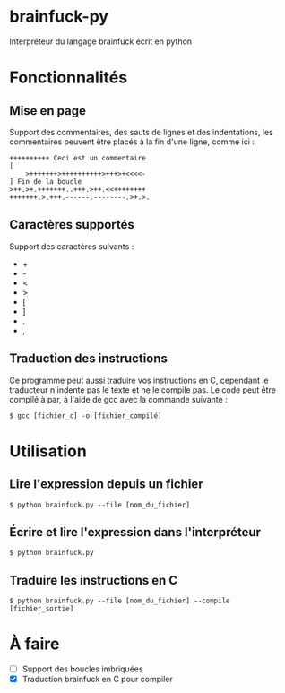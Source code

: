 # brainfuck-py
Interpréteur du langage brainfuck écrit en python
# Fonctionnalités
## Mise en page
Support des commentaires, des sauts de lignes
et des indentations,
les commentaires peuvent être placés à la fin
d'une ligne, comme ici :
```brainfuck
++++++++++ Ceci est un commentaire
[
    >+++++++>++++++++++>+++>+<<<<-
] Fin de la boucle
>++.>+.+++++++..+++.>++.<<++++++++
+++++++.>.+++.------.--------.>+.>.
```
## Caractères supportés
Support des caractères suivants :
 - \+
 - \-
 - <
 - \>
 - [
 - ]
 - .
 - ,
## Traduction des instructions
Ce programme peut aussi traduire vos instructions en C,
cependant le traducteur n'indente pas le texte et ne le
compile pas. Le code peut être compilé à par, à l'aide de
gcc avec la commande suivante :
```
$ gcc [fichier_c] -o [fichier_compilé]
```
# Utilisation
## Lire l'expression depuis un fichier
```
$ python brainfuck.py --file [nom_du_fichier]
```
## Écrire et lire l'expression dans l'interpréteur
```
$ python brainfuck.py
```
## Traduire les instructions en C
```
$ python brainfuck.py --file [nom_du_fichier] --compile [fichier_sortie]
```
# À faire
 - [ ] Support des boucles imbriquées
 - [X] Traduction brainfuck en C pour compiler
